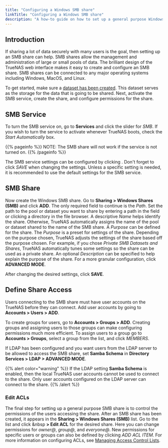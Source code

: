 ```yaml
---
title: "Configuring a Windows SMB share"
linkTitle: "Configuring a Windows SMB share"
description: "A how-to guide on how to set up a general purpose Windows SMB share for TrueNAS"
---
```


## Introduction

If sharing a lot of data securely with many users is the goal, then setting up an SMB share can help. SMB shares allow the management and administration of large or small pools of data. The brilliant design of the TrueNAS web interface makes it easy to create and configure an SMB share. SMB shares can be connected to any major operating systems including Windows, MacOS, and Linux.

To get started, make sure a <a href="/hub/initial-setup/storage/datasets/">dataset has been created</a>. This dataset serves as the storage for the data that is going to be shared. Next, activate the SMB service, create the share, and configure permissions for the share.

## SMB Service

To turn the SMB service on, go to **Services** and click the slider for *SMB*. If you wish to turn the service to activate whenever TrueNAS boots, check the *Start Automatically* box.

{{\% pageinfo %}}
NOTE: The SMB share will not work if the service is not turned on.
{{\% /pageinfo %}}

The SMB service settings can be configured by clicking <i class="fas fa-pen" aria-hidden="true" title="Pen"></i>. Don't forget to click *SAVE* when changing the settings. Unless a specific setting is needed, it is recommended to use the default settings for the SMB service.

## SMB Share

Now create the Windows SMB share. Go to **Sharing > Windows Shares (SMB)** and click **ADD**. The only required field to continue is the *Path*. Set the path to the pool or dataset you want to share by entering a path in the field or clicking a directory in the file browser. A descriptive *Name* helps identify the share. Otherwise, TrueNAS automatically assigns the name of the pool or dataset shared to the name of the SMB share. A *Purpose* can be defined for the share. The *Purpose* is a preset for settings of the share. Depending on the purpose chosen, TrueNAS adjusts the settings of the share based off the purpose chosen. For example, if you chose *Private SMB Datasets and Shares*, TrueNAS automatically tunes some settings so the share can be used as a private share. An optional *Description* can be specified to help explain the purpose of the share. For a more granular configuration, click **ADVANCED MODE**.

After changing the desired settings, click **SAVE**.

## Define Share Access

Users connecting to the SMB share must have user accounts on the TrueNAS before they can connect. Add user accounts by going to **Accounts > Users > ADD**. <!-- Can insert links here to "How to create users/groups when they're complete. -->

To create groups for users, go to **Accounts > Groups > ADD**. Creating groups and assigning users to those groups can make configuring permissions much more efficient. To assign users to a group go to **Accounts > Groups**, select a group from the list, and click *MEMBERS*. 
<!-- For more information on configuring users, go to <a href="">Creating Users</a>. For more information on configuring groups, go to <a href="">Creating Groups</a>.-->

If LDAP has been configured and you want users from the LDAP server to be allowed to access the SMB share, set **Samba Schema** in **Directory Services > LDAP > ADVANCED MODE**.

{{% alert color="warning" %}}
If the LDAP setting **Samba Schema** is enabled, then the local TrueNAS user accounts cannot be used to connect to the share. Only user accounts configured on the LDAP server can connect to the share.
{{% /alert %}}

### Edit ACLs

The final step for setting up a general purpose SMB share is to control the permissions of the users accessing the share. After an SMB share has been created, it appears in the **Sharing > Windows Shares (SMB)** list. Go to the list and click <i class="fas fa-ellipsis-v" aria-hidden="true" title="Options"></i>&nbsp **> Edit ACL** for the desired share. Here you can change permissions for *owner@*, *group@*, and *everyone@*. New permissions for specific users or groups can also be defined by clicking *ADD ACL ITEM*. For more information on configuring ACLs, see <a href="/hub/tasks/advanced/editingacls/">Managing Access Control Lists</a>.
